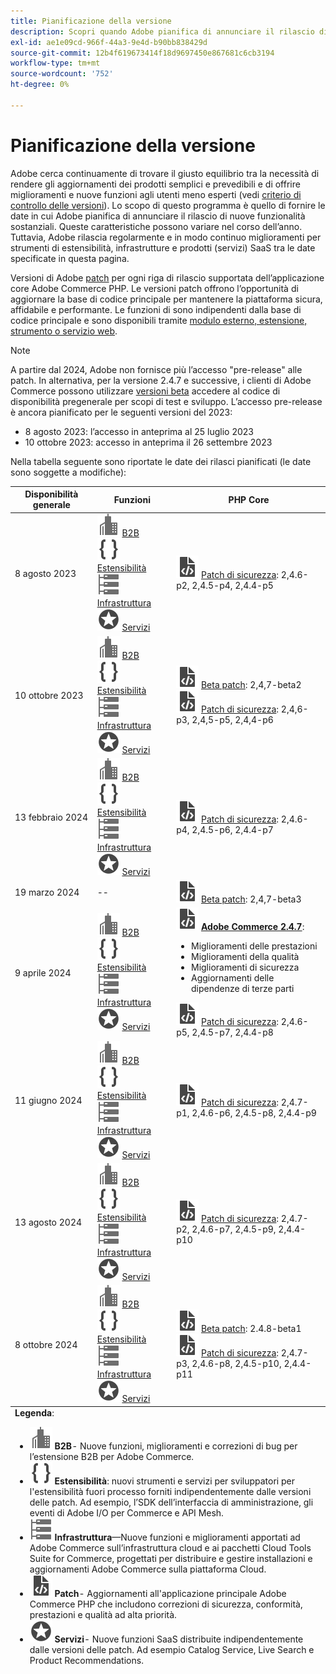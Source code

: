 ```yaml
---
title: Pianificazione della versione
description: Scopri quando Adobe pianifica di annunciare il rilascio di nuove funzioni sostanziali per Adobe Commerce.
exl-id: ae1e09cd-966f-44a3-9e4d-b90bb838429d
source-git-commit: 12b4f619673414f18d9697450e867681c6cb3194
workflow-type: tm+mt
source-wordcount: '752'
ht-degree: 0%

---
```


# Pianificazione della versione

Adobe cerca continuamente di trovare il giusto equilibrio tra la necessità di rendere gli aggiornamenti dei prodotti semplici e prevedibili e di offrire miglioramenti e nuove funzioni agli utenti meno esperti (vedi [criterio di controllo delle versioni](versioning-policy.md)). Lo scopo di questo programma è quello di fornire le date in cui Adobe pianifica di annunciare il rilascio di nuove funzionalità sostanziali. Queste caratteristiche possono variare nel corso dell’anno. Tuttavia, Adobe rilascia regolarmente e in modo continuo miglioramenti per strumenti di estensibilità, infrastrutture e prodotti (servizi) SaaS tra le date specificate in questa pagina.

Versioni di Adobe [patch](versioning-policy.md#patch-release) per ogni riga di rilascio supportata dell’applicazione core Adobe Commerce PHP. Le versioni patch offrono l’opportunità di aggiornare la base di codice principale per mantenere la piattaforma sicura, affidabile e performante. Le funzioni di sono indipendenti dalla base di codice principale e sono disponibili tramite [modulo esterno, estensione, strumento o servizio web](versioning-policy.md#extensibility-infrastructure-and-services-release).

>[!NOTE]
>
>A partire dal 2024, Adobe non fornisce più l’accesso &quot;pre-release&quot; alle patch. In alternativa, per la versione 2.4.7 e successive, i clienti di Adobe Commerce possono utilizzare [versioni beta](beta.md) accedere al codice di disponibilità pregenerale per scopi di test e sviluppo. L’accesso pre-release è ancora pianificato per le seguenti versioni del 2023:
>
> - 8 agosto 2023: l’accesso in anteprima al 25 luglio 2023
> - 10 ottobre 2023: accesso in anteprima il 26 settembre 2023

Nella tabella seguente sono riportate le date dei rilasci pianificati (le date sono soggette a modifiche):

<table>
<thead>
  <tr>
    <th>Disponibilità generale</th>
    <th>Funzioni</th>
    <th>PHP Core</th>
  </tr>
</thead>
<tfoot>
   <tr>
      <td colspan="3"><strong>Legenda</strong>:
         <ul>
            <li><strong><img alt="Icona della funzione B2B" src="../assets/icons/enterprise.svg"></img> B2B</strong>- Nuove funzioni, miglioramenti e correzioni di bug per l’estensione B2B per Adobe Commerce.</li>
            <li><strong><img alt="Icona della funzione di estensibilità" src="../assets/icons/brackets.svg"></img> Estensibilità</strong>: nuovi strumenti e servizi per sviluppatori per l'estensibilità fuori processo forniti indipendentemente dalle versioni delle patch. Ad esempio, l’SDK dell’interfaccia di amministrazione, gli eventi di Adobe I/O per Commerce e API Mesh.</li>
            <li><strong><img alt="Icona della funzione di infrastruttura" src="../assets/icons/servers.svg"></img> Infrastruttura</strong>—Nuove funzioni e miglioramenti apportati ad Adobe Commerce sull’infrastruttura cloud e ai pacchetti Cloud Tools Suite for Commerce, progettati per distribuire e gestire installazioni e aggiornamenti Adobe Commerce sulla piattaforma Cloud.</li>
            <li><strong><img alt="Icona rilascio patch" src="../assets/icons/file-code.svg"></img> Patch</strong>- Aggiornamenti all'applicazione principale Adobe Commerce PHP che includono correzioni di sicurezza, conformità, prestazioni e qualità ad alta priorità.</li>
            <li><strong><img alt="Icona della funzione Servizi" src="../assets/icons/feature.svg"></img> Servizi</strong>- Nuove funzioni SaaS distribuite indipendentemente dalle versioni delle patch. Ad esempio Catalog Service, Live Search e Product Recommendations.</li>
         </ul>
      </td>
   </tr>
</tfoot>
<tbody>
  <tr>
    <td>8 agosto 2023</td>
    <td><img alt="Icona della funzione B2B" src="../assets/icons/enterprise.svg"></img> <a href="https://experienceleague.adobe.com/docs/commerce-admin/b2b/release-notes.html">B2B</a><br><img alt="Icona della funzione di estensibilità" src="../assets/icons/brackets.svg"></img> <a href="https://developer.adobe.com/commerce/extensibility/">Estensibilità</a><br><img alt="Icona della funzione di infrastruttura" src="../assets/icons/servers.svg"></img> <a href="https://experienceleague.adobe.com/docs/commerce-cloud-service/user-guide/release-notes/cloud-tools-suite.html">Infrastruttura</a><br><img alt="Icona della funzione Servizi" src="../assets/icons/feature.svg"></img> <a href="https://experienceleague.adobe.com/docs/commerce-merchant-services/user-guides/release-information/release-notes-all.html">Servizi</a></td>
    <td><img alt="Icona rilascio patch" src="../assets/icons/file-code.svg"></img> <a href="release-notes/security/overview.md">Patch di sicurezza</a>: 2,4.6-p2, 2,4.5-p4, 2,4.4-p5</td>
  </tr>
  <tr>
    <td>10 ottobre 2023</td>
    <td><img alt="Icona della funzione B2B" src="../assets/icons/enterprise.svg"></img> <a href="https://experienceleague.adobe.com/docs/commerce-admin/b2b/release-notes.html">B2B</a><br><img alt="Icona della funzione di estensibilità" src="../assets/icons/brackets.svg"></img> <a href="https://developer.adobe.com/commerce/extensibility/">Estensibilità</a><br><img alt="Icona della funzione di infrastruttura" src="../assets/icons/servers.svg"></img> <a href="https://experienceleague.adobe.com/docs/commerce-cloud-service/user-guide/release-notes/cloud-tools-suite.html">Infrastruttura</a><br><img alt="Icona della funzione Servizi" src="../assets/icons/feature.svg"></img> <a href="https://experienceleague.adobe.com/docs/commerce-merchant-services/user-guides/release-information/release-notes-all.html">Servizi</a></td>
    <td><img alt="Icona rilascio patch" src="../assets/icons/file-code.svg"></img> <a href="release-notes/commerce/overview.md">Beta patch</a>: 2,4,7-beta2<br> <img alt="Icona rilascio patch" src="../assets/icons/file-code.svg"></img> <a href="release-notes/security/overview.md">Patch di sicurezza</a>: 2,4,6-p3, 2,4,5-p5, 2,4,4-p6</td>
  </tr>
  <tr>
    <td>13 febbraio 2024</td>
    <td><img alt="Icona della funzione B2B" src="../assets/icons/enterprise.svg"></img> <a href="https://experienceleague.adobe.com/docs/commerce-admin/b2b/release-notes.html">B2B</a><br><img alt="Icona della funzione di estensibilità" src="../assets/icons/brackets.svg"></img> <a href="https://developer.adobe.com/commerce/extensibility/">Estensibilità</a><br><img alt="Icona della funzione di infrastruttura" src="../assets/icons/servers.svg"></img> <a href="https://experienceleague.adobe.com/docs/commerce-cloud-service/user-guide/release-notes/cloud-tools-suite.html">Infrastruttura</a><br><img alt="Icona della funzione Servizi" src="../assets/icons/feature.svg"></img> <a href="https://experienceleague.adobe.com/docs/commerce-merchant-services/user-guides/release-information/release-notes-all.html">Servizi</a></td>
    <td><img alt="Icona rilascio patch" src="../assets/icons/file-code.svg"></img> <a href="release-notes/security/overview.md">Patch di sicurezza</a>: 2,4.6-p4, 2,4.5-p6, 2,4.4-p7</td>
  </tr>
  <tr>
    <td>19 marzo 2024</td>
    <td>--</td>
    <td><img alt="Icona rilascio patch" src="../assets/icons/file-code.svg"></img> <a href="release-notes/commerce/overview.md">Beta patch</a>: 2,4,7-beta3</td>
  </tr>
  <tr>
    <td>9 aprile 2024</td>
    <td><img alt="Icona della funzione B2B" src="../assets/icons/enterprise.svg"></img> <a href="https://experienceleague.adobe.com/docs/commerce-admin/b2b/release-notes.html">B2B</a><br><img alt="Icona della funzione di estensibilità" src="../assets/icons/brackets.svg"></img> <a href="https://developer.adobe.com/commerce/extensibility/">Estensibilità</a><br><img alt="Icona della funzione di infrastruttura" src="../assets/icons/servers.svg"></img> <a href="https://experienceleague.adobe.com/docs/commerce-cloud-service/user-guide/release-notes/cloud-tools-suite.html">Infrastruttura</a><br><img alt="Icona della funzione Servizi" src="../assets/icons/feature.svg"></img> <a href="https://experienceleague.adobe.com/docs/commerce-merchant-services/user-guides/release-information/release-notes-all.html">Servizi</a></td>
    <td><img alt="Icona rilascio patch" src="../assets/icons/file-code.svg"></img> <a href="release-notes/commerce/overview.md"><strong>Adobe Commerce 2.4.7</a></strong>:<ul><li>Miglioramenti delle prestazioni</li><li>Miglioramenti della qualità</li><li>Miglioramenti di sicurezza</li><li>Aggiornamenti delle dipendenze di terze parti</li></ul><img alt="Icona rilascio patch" src="../assets/icons/file-code.svg"></img> <a href="release-notes/security/overview.md">Patch di sicurezza</a>: 2,4.6-p5, 2,4.5-p7, 2,4.4-p8</td>
  </tr>
  <tr>
    <td>11 giugno 2024</td>
    <td><img alt="Icona della funzione B2B" src="../assets/icons/enterprise.svg"></img> <a href="https://experienceleague.adobe.com/docs/commerce-admin/b2b/release-notes.html">B2B</a><br><img alt="Icona della funzione di estensibilità" src="../assets/icons/brackets.svg"></img> <a href="https://developer.adobe.com/commerce/extensibility/">Estensibilità</a><br><img alt="Icona della funzione di infrastruttura" src="../assets/icons/servers.svg"></img> <a href="https://experienceleague.adobe.com/docs/commerce-cloud-service/user-guide/release-notes/cloud-tools-suite.html">Infrastruttura</a><br><img alt="Icona della funzione Servizi" src="../assets/icons/feature.svg"></img> <a href="https://experienceleague.adobe.com/docs/commerce-merchant-services/user-guides/release-information/release-notes-all.html">Servizi</a></td>
    <td><img alt="Icona rilascio patch" src="../assets/icons/file-code.svg"></img> <a href="release-notes/security/overview.md">Patch di sicurezza</a>: 2,4.7-p1, 2,4.6-p6, 2,4.5-p8, 2,4.4-p9</td>
  </tr>
  <tr>
    <td>13 agosto 2024</td>
    <td><img alt="Icona della funzione B2B" src="../assets/icons/enterprise.svg"></img> <a href="https://experienceleague.adobe.com/docs/commerce-admin/b2b/release-notes.html">B2B</a><br><img alt="Icona della funzione di estensibilità" src="../assets/icons/brackets.svg"></img> <a href="https://developer.adobe.com/commerce/extensibility/">Estensibilità</a><br><img alt="Icona della funzione di infrastruttura" src="../assets/icons/servers.svg"></img> <a href="https://experienceleague.adobe.com/docs/commerce-cloud-service/user-guide/release-notes/cloud-tools-suite.html">Infrastruttura</a><br><img alt="Icona della funzione Servizi" src="../assets/icons/feature.svg"></img> <a href="https://experienceleague.adobe.com/docs/commerce-merchant-services/user-guides/release-information/release-notes-all.html">Servizi</a></td>
    <td><img alt="Icona rilascio patch" src="../assets/icons/file-code.svg"></img> <a href="release-notes/security/overview.md">Patch di sicurezza</a>: 2,4.7-p2, 2,4.6-p7, 2,4.5-p9, 2,4.4-p10</td>
  </tr>
  <tr>
    <td>8 ottobre 2024</td>
    <td><img alt="Icona della funzione B2B" src="../assets/icons/enterprise.svg"></img> <a href="https://experienceleague.adobe.com/docs/commerce-admin/b2b/release-notes.html">B2B</a><br><img alt="Icona della funzione di estensibilità" src="../assets/icons/brackets.svg"></img> <a href="https://developer.adobe.com/commerce/extensibility/">Estensibilità</a><br><img alt="Icona della funzione di infrastruttura" src="../assets/icons/servers.svg"></img> <a href="https://experienceleague.adobe.com/docs/commerce-cloud-service/user-guide/release-notes/cloud-tools-suite.html">Infrastruttura</a><br><img alt="Icona della funzione Servizi" src="../assets/icons/feature.svg"></img> <a href="https://experienceleague.adobe.com/docs/commerce-merchant-services/user-guides/release-information/release-notes-all.html">Servizi</a></td>
    <td><img alt="Icona rilascio patch" src="../assets/icons/file-code.svg"></img> <a href="release-notes/commerce/overview.md">Beta patch</a>: 2.4.8-beta1<br><img alt="Icona rilascio patch" src="../assets/icons/file-code.svg"></img> <a href="release-notes/security/overview.md">Patch di sicurezza</a>: 2,4.7-p3, 2,4.6-p8, 2,4.5-p10, 2,4.4-p11</td>
  </tr>
</tbody>
</table>
